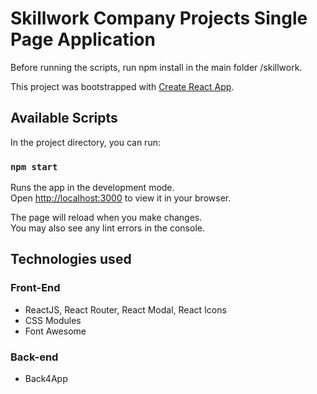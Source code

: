 # Skillwork Company Projects Single Page Application

Before running the scripts, run npm install in the main folder /skillwork.

This project was bootstrapped with [Create React App](https://github.com/facebook/create-react-app).

## Available Scripts

In the project directory, you can run:

### `npm start`

Runs the app in the development mode.\
Open [http://localhost:3000](http://localhost:3000) to view it in your browser.

The page will reload when you make changes.\
You may also see any lint errors in the console.

## Technologies used

### Front-End

- ReactJS, React Router, React Modal, React Icons
- CSS Modules
- Font Awesome

### Back-end

- Back4App
